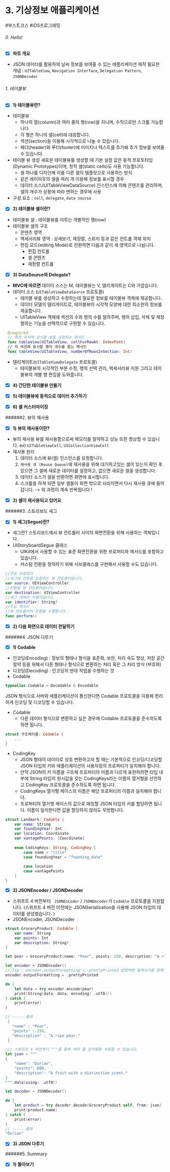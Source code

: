 # 3. 기상정보 애플리케이션
#부스트코스 #iOS프로그래밍
###### 0. Hello!
* [x] **파트 개요**
* JSON 데이터를 활용하여 날씨 정보를 보여줄 수 있는 애플리케이션 제작
  필요한 개념 : `UITableView`, `Navigation Interface`, `Delegation Pattern`, `JSONDecoder`

###### 1. 테이블뷰
* [x] **1) 테이블뷰란?**
* 테이블뷰 
  * 하나의 열(column)과 여러 줄의 행(row)을 지니며, 수직으로만 스크롤 가능합니다.
  * 각 행은 하나의 셀(cell)에 대응합니다.
  * 섹션(section)을 이용해 시각적으로 나눌 수 있습니다.
  * 헤더(header)와 푸터(footer)에 이미지나 텍스트를 추가해 추가 정보를 보여줄 수 있습니다.
* 테이블 뷰 생성
  새로운 테이블뷰를 생성할 때 기본 설정 값은 동적 프로토타입(Dynamic Prototypes)이며, 정적 셀(static cells)도 사용 가능합니다.
  * 셀 하나를 디자인해 이를 다른 셀의 템플릿으로 사용하는 방식
  * 같은 레이아웃의 셀을 여러 개 이용해 정보를 표시할 경우
  * 데이터 소스(UITableViewDataSource) 인스턴스에 의해 콘텐츠를 관리하며, 셀의 개수가 상황에 따라 변하는 경우에 사용
* 구성 요소 : `cell`, `delegate`, `data sourse`  

* [x] **2) 테이블뷰 셀이란?**
* 테이블뷰 셀
  : 테이블뷰를 이루는 개별적인 행(row)
* 테이블뷰 셀의 구조
  * 콘텐츠 영역 
  * 액세서리뷰 영역 : 상세보기, 재정렬, 스위치 등과 같은 컨트롤 객체 위치
  * 편집 모드(editing Mode)로 전환하면 다음과 같이 세 영역으로 나뉩니다.
    * 편집 컨트롤
    * 셀 콘텐츠
    * 재정렬 컨트롤


* [x] **3) DataSource와 Delegate?**
* **MVC에 따르면** 데이터 소스는 M, 데이블뷰는 V, 델리게이트는 C와 가깝습니다. 
* 데이터 소스 (`UITableViewDataSource` 프로토콜)
  *  테이블 뷰를 생성하고 수정하는데 필요한 정보를 테이블뷰 객체에 제공합니다.
  * 데이터 모델의 델리게이트로, 테이블뷰의 시각적 모양에 대한 최소한의 정보를 제공합니다.
  * UITableView 객체에 섹션의 수와 행의 수를 알려주며, 행의 삽입, 삭제 및 재정렬하는 기능을 선택적으로 구현할 수 있습니다.
```swift
 @required 
 // 특정 위치에 표시할 셀을 요청하는 메서드
 func tableView(UITableView, cellForRowAt: IndexPath) 
 // 각 섹션에 표시할 행의 개수를 묻는 메서드
 func tableView(UITableView, numberOfRowsInSection: Int)
```
* 델리게이트(`UITableViewDelegate` 프로토콜)
  * 테이블뷰의 시각적인 부분 수정, 행의 선택 관리, 액세서리뷰 지원 그리고 테이블뷰의 개별 행 편집을 도와줍니다. 

* [x] **4) 간단한 테이블뷰 만들기**

* [x] **5) 테이블뷰에 동적으로 데이터 추가하기** 

* [x] **6) 셀 커스터마이징**

######2. 뷰의 재사용
* [x] **1) 뷰의 재사용이란?**
* 뷰의 재사용
  뷰를 재사용함으로써 메모리를 절약하고 성능 또한 향상할 수 있습니다.
  ex) `UITableViewCell`, `UICollectionViewCell`
* 재사용 원리
  1. 데이터 소스에 뷰(셀) 인스턴스를 요청합니다.
  2. `재사용 큐 (Reuse Queue)`에 재사용을 위해 대기하고있는 셀이 있는지 확인 후 있으면 그 셀에 새로운 데이터를 설정하고, 없으면 새로운 셀을 생성합니다.
  3. 데이터 소스가 셀을 반환하면 화면에 표시합니다.
  4. 스크롤을 하게 되면 일부 셀들이 화면 밖으로 사라지면서 다시 재사용 큐에 들어갑니다.
  -> 위 과정이 계속 반복됩니다 !

* [x] **2) 셀이 재사용되고 있어요**

######3. 스토리보드 세그
* [x] **1) 세그(Segue)란?**
* 세그란? 스토리보드에서 뷰 컨트롤러 사이의 화면전환을 위해 사용하는 객체입니다. 
* UIStoryboardSegue 클래스
  * UIKit에서 사용할 수 있는 표준 화면전환을 위한 프로퍼티와 메서드를 포함하고 있습니다. 
  * 커스텀 전환을 정의하기 위해 서브클래스를 구현해서 사용할 수도 있습니다. 
```swift
//주요 프로퍼티
//세그에 전환을 요청하는 뷰 컨트롤러입니다.
var source: UIViewController
//전환될 뷰 컨트롤러입니다.
var destination: UIViewController
//세그 객체의 식별자입니다.
var identifier: String?
//주요 메서드
//뷰 컨트롤러의 전환을 수행합니다.
func perform()
```

* [x] **2) 다음 화면으로 데이터 전달하기**


######4. JSON 다루기
* [x] **1) Codable**
* 인코딩(Encoding) : 정보의 형태나 형식을 표준화, 보안, 처리 속도 향상, 저장 공간 절약 등을 위해서 다른 형태나 형식으로 변환하는 처리 혹은 그 처리 방식 (부호화)
* 디코딩(Decoding) : 인코딩의 반대 작업을 수행하는 것
* Codable
```swift 
typealias Codable = Decodable & Encodable
```
JSON 형식으로 서버와 애플리케이션이 통신한다면 Codable 프로토콜을 이용해 편리하게 인코딩 및 디코딩할 수 있습니다.
* Codable
  * 다른 데이터 형식으로 변환하고 싶은 경우에 Codable 프로토콜을 준수하도록 하면 됩니다. 
```swift
struct 구조체이름: Codable {
    ...
}
```
* CodingKey
  * JSON 형태의 데이터로 상호 변환하고자 할 때는 기본적으로 인코딩/디코딩할 JSON 타입의 키와 애플리케이션의 사용자정의 프로퍼티가 일치해야 합니다.
  * 만약 JSON의 키 이름을 구조체 프로퍼티의 이름과 다르게 표현하려면 타입 내부에 String 타입의 원시값을 갖는 CodingKeys라는 이름의 열거형을 선언하고 CodingKey 프로토콜을 준수하도록 하면 됩니다. 
  * CodingKeys 열거형 케이스의 이름은 해당 프로퍼티의 이름과 일치해야 합니다. 
  * 프로퍼티의 열거형 케이스의 값으로 매칭할 JSON 타입의 키를 할당하면 됩니다. 이름이 일치한다면 값을 할당하지 않아도 무방합니다.
```swift
struct Landmark: Codable {
    var name: String
    var foundingYear: Int
    var location: Coordinate
    var vantagePoints: [Coordinate]
    
    enum CodingKeys: String, CodingKey {
        case name = "title"
        case foundingYear = "founding_date"
        
        case location
        case vantagePoints
    }
}
```

* [x] **2) JSONEncoder / JSONDecoder**
* 스위프트 4 버전부터 ` JSONEncoder` / `JSONDecoder`가 `Codable` 프로토콜을 지원합니다. (스위프트 4 버전 이전에는 JSONSerialization을 사용해 JSON 타입의 데이터를 생성했습니다. )
* JSONEncoder, JSONDecoder
```swift
struct GroceryProduct: Codable {
    var name: String
    var points: Int
    var description: String?
}

let pear = GroceryProduct(name: "Pear", points: 250, description: "A ripe pear.")

let encoder = JSONEncoder()
// Tip : encoder.outputFormatting = .prettyPrinted 설정하면 들여쓰기를 통해 가독성이 좋게 출력해줍니다.
encoder.outputFormatting = .prettyPrinted

do {
	let data = try encoder.encode(pear)
	print(String(data: data, encoding: .utf8)!)
} catch {
	print(error)
}

// ----- 출력
 {
   "name" : "Pear",
   "points" : 250,
   "description" : "A ripe pear."
 }

/// 스위프트 4 버전부터 """를 통해 여러 줄 문자열을 사용할 수 있습니다.
let json = """
{
    "name": "Durian",
    "points": 600,
    "description": "A fruit with a distinctive scent."
}
""".data(using: .utf8)!

let decoder = JSONDecoder()

do {
	let product = try decoder.decode(GroceryProduct.self, from: json)
	print(product.name)
} catch {
	print(error)
}
// ----- 출력 
"Durian"
```

* [x] **3) JSON 다루기**

######5. Summary
* [x] **1) 돌아보기**











